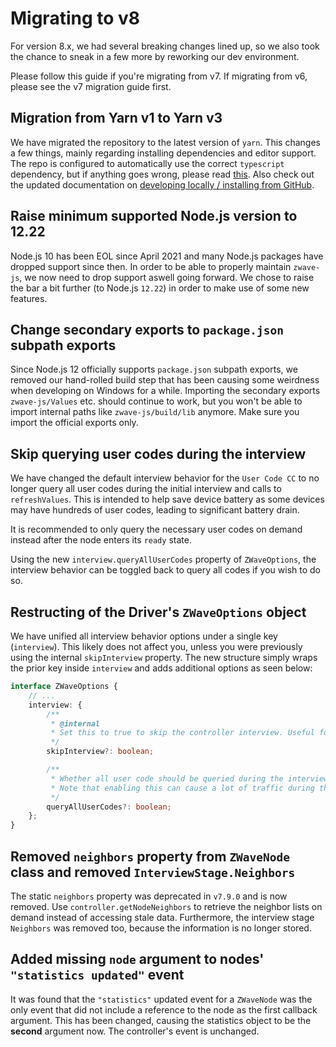 # Migrating to v8

For version 8.x, we had several breaking changes lined up, so we also took the chance to sneak in a few more by reworking our dev environment.

Please follow this guide if you're migrating from v7. If migrating from v6, please see the v7 migration guide first.

## Migration from Yarn v1 to Yarn v3

We have migrated the repository to the latest version of `yarn`. This changes a few things, mainly regarding installing dependencies and editor support.
The repo is configured to automatically use the correct `typescript` dependency, but if anything goes wrong, please read [this](https://yarnpkg.com/getting-started/editor-sdks#vscode). Also check out the updated documentation on [developing locally / installing from GitHub](https://zwave-js.github.io/node-zwave-js/#/development/installing-from-github).

## Raise minimum supported Node.js version to 12.22

Node.js 10 has been EOL since April 2021 and many Node.js packages have dropped support since then. In order to be able to properly maintain `zwave-js`, we now need to drop support aswell going forward. We chose to raise the bar a bit further (to Node.js `12.22`) in order to make use of some new features.

## Change secondary exports to `package.json` subpath exports

Since Node.js 12 officially supports `package.json` subpath exports, we removed our hand-rolled build step that has been causing some weirdness when developing on Windows for a while.
Importing the secondary exports `zwave-js/Values` etc. should continue to work, but you won't be able to import internal paths like `zwave-js/build/lib` anymore. Make sure you import the official exports only.

## Skip querying user codes during the interview

We have changed the default interview behavior for the `User Code CC` to no longer query all user codes during the initial interview and calls to `refreshValues`. This is intended to help save device battery as some devices may have hundreds of user codes, leading to significant battery drain.

It is recommended to only query the necessary user codes on demand instead after the node enters its `ready` state.

Using the new `interview.queryAllUserCodes` property of `ZWaveOptions`, the interview behavior can be toggled back to query all codes if you wish to do so.

## Restructing of the Driver's `ZWaveOptions` object

We have unified all interview behavior options under a single key (`interview`). This likely does not affect you, unless you were previously using the internal `skipInterview` property.
The new structure simply wraps the prior key inside `interview` and adds additional options as seen below:

```ts
interface ZWaveOptions {
	// ...
	interview: {
		/**
		 * @internal
		 * Set this to true to skip the controller interview. Useful for testing purposes
		 */
		skipInterview?: boolean;

		/**
		 * Whether all user code should be queried during the interview of the UserCode CC.
		 * Note that enabling this can cause a lot of traffic during the interview.
		 */
		queryAllUserCodes?: boolean;
	};
}
```

## Removed `neighbors` property from `ZWaveNode` class and removed `InterviewStage.Neighbors`

The static `neighbors` property was deprecated in `v7.9.0` and is now removed. Use `controller.getNodeNeighbors` to retrieve the neighbor lists on demand instead of accessing stale data. Furthermore, the interview stage `Neighbors` was removed too, because the information is no longer stored.

## Added missing `node` argument to nodes' `"statistics updated"` event

It was found that the `"statistics"` updated event for a `ZWaveNode` was the only event that did not include a reference to the node as the first callback argument. This has been changed, causing the statistics object to be the **second** argument now. The controller's event is unchanged.
